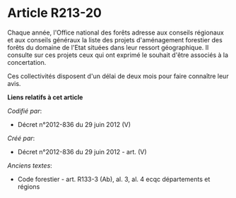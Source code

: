 # Article R213-20

Chaque année, l'Office national des forêts adresse aux conseils régionaux et aux conseils généraux la liste des projets
d'aménagement forestier des forêts du domaine de l'Etat situées dans leur ressort géographique. Il consulte sur ces projets
ceux qui ont exprimé le souhait d'être associés à la concertation.

Ces collectivités disposent d'un délai de deux mois pour faire connaître leur avis.

**Liens relatifs à cet article**

_Codifié par_:

  - Décret n°2012-836 du 29 juin 2012 (V)

_Créé par_:

  - Décret n°2012-836 du 29 juin 2012 - art. (V)

_Anciens textes_:

  - Code forestier - art. R133-3 (Ab), al. 3, al. 4 ecqc départements et régions
